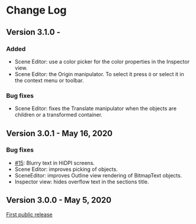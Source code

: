 # Change Log

## Version 3.1.0 -

### Added

* Scene Editor: use a color picker for the color properties in the Inspector view.
* Scene Editor: the Origin manipulator. To select it press `O` or select it in the context menu or toolbar.

### Bug fixes

* Scene Editor: fixes the Translate manipulator when the objects are children or a transformed container.

## Version 3.0.1 - May 16, 2020

### Bug fixes

* [#15](https://github.com/PhaserEditor2D/PhaserEditor2D-v3/issues/15): Blurry text in HiDPI screens.
* Scene Editor: improves picking of objects.
* SceneEditor: improves Outline view rendering of BitmapText objects.
* Inspector view: hides overflow text in the sections title.


## Version 3.0.0 - May 5, 2020

[First public release](https://phasereditor2d.com/blog/2020/05/phaser-editor-v3-released-for-the-public-new-online-service-play-phaser-editor-2d)